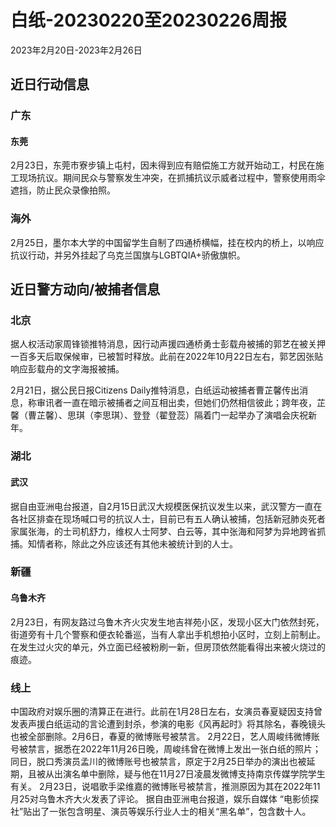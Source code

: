 # 白纸-20230220至20230226周报

2023年2月20日-2023年2月26日

## 近日行动信息

### 广东

#### 东莞

2月23日，东莞市寮步镇上屯村，因未得到应有赔偿施工方就开始动工，村民在施工现场抗议。期间民众与警察发生冲突，在抓捕抗议示威者过程中，警察使用雨伞遮挡，防止民众录像拍照。

### 海外

2月25日，墨尔本大学的中国留学生自制了四通桥横幅，挂在校内的桥上，以响应抗议行动，并另外挂起了乌克兰国旗与LGBTQIA+骄傲旗帜。

## 近日警方动向/被捕者信息

### 北京

据人权活动家周锋锁推特消息，因行动声援四通桥勇士彭载舟被捕的郭艺在被关押一百多天后取保候审，已被暂时释放。此前在2022年10月22日左右，郭艺因张贴响应彭载舟的文字海报被捕。

2月21日，据公民日报Citizens Daily推特消息，白纸运动被捕者曹芷馨传出消息，称审讯者一直在暗示被捕者之间互相出卖，但她们仍然相信彼此；跨年夜，芷馨（曹芷馨）、思琪（李思琪）、登登（翟登蕊）隔着门一起举办了演唱会庆祝新年。

### 湖北

#### 武汉

据自由亚洲电台报道，自2月15日武汉大规模医保抗议发生以来，武汉警方一直在各社区排查在现场喊口号的抗议人士，目前已有五人确认被捕，包括新冠肺炎死者家属张海，的士司机舒力，维权人士阿梦、白云等，其中张海和阿梦为异地跨省抓捕。知情者称，除此之外应该还有其他未被统计到的人士。

### 新疆

#### 乌鲁木齐

2月23日，有网友路过乌鲁木齐火灾发生地吉祥苑小区，发现小区大门依然封死，街道旁有十几个警察和便衣轮番巡，当有人拿出手机想拍小区时，立刻上前制止。
在发生过火灾的单元，外立面已经被粉刷一新，但房顶依然能看得出来被火烧过的痕迹。

### 线上

中国政府对娱乐圈的清算正在进行。此前在1月28日左右，女演员春夏疑因支持曾发表声援白纸运动的言论遭到封杀，参演的电影《风再起时》将其除名，春晚镜头也被全部删除。2月6日，春夏的微博账号被禁言。
2月22日，艺人周峻纬微博账号被禁言，据悉在2022年11月26日晚，周峻纬曾在微博上发出一张白纸的照片；同日，脱口秀演员孟川的微博账号也被禁言，原定于2月25日举办的演出也被延期，且被从出演名单中删除，疑与他在11月27日凌晨发微博支持南京传媒学院学生有关。
2月23日，说唱歌手梁维嘉的微博账号被禁言，推测原因为其在2022年11月25对乌鲁木齐大火发表了评论。
据自由亚洲电台报道，娱乐自媒体 “电影侦探社”贴出了一张包含明星、演员等娱乐行业人士的相关“黑名单”，包含数十人。